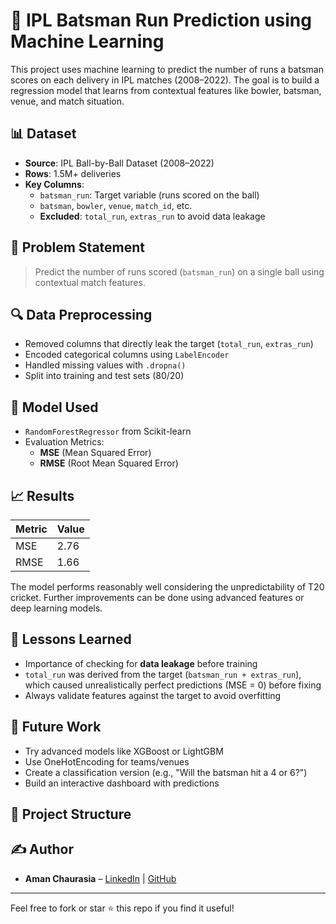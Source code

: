 # 🏏 IPL Batsman Run Prediction using Machine Learning

This project uses machine learning to predict the number of runs a batsman scores on each delivery in IPL matches (2008–2022). The goal is to build a regression model that learns from contextual features like bowler, batsman, venue, and match situation.

## 📊 Dataset

- **Source**: IPL Ball-by-Ball Dataset (2008–2022)
- **Rows**: 1.5M+ deliveries
- **Key Columns**:
  - `batsman_run`: Target variable (runs scored on the ball)
  - `batsman`, `bowler`, `venue`, `match_id`, etc.
  - **Excluded**: `total_run`, `extras_run` to avoid data leakage

## 📌 Problem Statement

> Predict the number of runs scored (`batsman_run`) on a single ball using contextual match features.

## 🔍 Data Preprocessing

- Removed columns that directly leak the target (`total_run`, `extras_run`)
- Encoded categorical columns using `LabelEncoder`
- Handled missing values with `.dropna()`
- Split into training and test sets (80/20)

## 🧠 Model Used

- `RandomForestRegressor` from Scikit-learn
- Evaluation Metrics:
  - **MSE** (Mean Squared Error)
  - **RMSE** (Root Mean Squared Error)

## 📈 Results

| Metric | Value |
|--------|--------|
| MSE    | 2.76   |
| RMSE   | 1.66   |

The model performs reasonably well considering the unpredictability of T20 cricket. Further improvements can be done using advanced features or deep learning models.

## 🧠 Lessons Learned

- Importance of checking for **data leakage** before training
- `total_run` was derived from the target (`batsman_run + extras_run`), which caused unrealistically perfect predictions (MSE = 0) before fixing
- Always validate features against the target to avoid overfitting

## 🚀 Future Work

- Try advanced models like XGBoost or LightGBM
- Use OneHotEncoding for teams/venues
- Create a classification version (e.g., "Will the batsman hit a 4 or 6?")
- Build an interactive dashboard with predictions

## 📂 Project Structure


## ✍️ Author

- **Aman Chaurasia** – [LinkedIn](https://www.linkedin.com/in/amanchaurasia07/) | [GitHub](https://github.com/aman-1111)

---

Feel free to fork or star ⭐ this repo if you find it useful!
